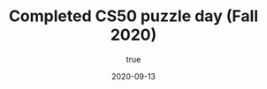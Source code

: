 ---
author:
  name: "Ishita Jain"
date: 2020-09-13
title: Completed CS50 puzzle day (Fall 2020)
eventname: Harvard University
eventlocation:
weight: 10
---